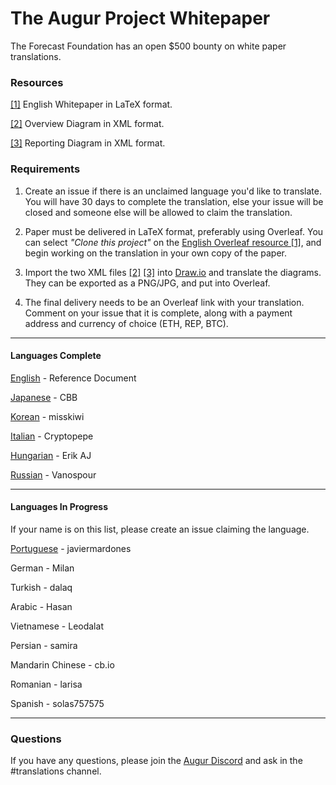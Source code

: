 # The Augur Project Whitepaper

The Forecast Foundation has an open $500 bounty on white paper translations. 

### Resources

[[1]](https://www.overleaf.com/read/wchttdcjvjjq) English Whitepaper in LaTeX format. 

[[2]](https://drive.google.com/open?id=1Jg2vQUsLhwf7upvKFlMq_rWXsUrMuSs8) Overview Diagram in XML format. 

[[3]](https://drive.google.com/open?id=1rycXJMeqyppaAZtXnddwTXjor8cEBRn8) Reporting Diagram in XML format. 

### Requirements

1. Create an issue if there is an unclaimed language you'd like to translate. You will have 30 days to complete the translation, else your issue will be closed and someone else will be allowed to claim the translation. 

2. Paper must be delivered in LaTeX format, preferably using Overleaf. You can select _"Clone this project"_ on the [English Overleaf resource [1]](https://www.overleaf.com/read/wchttdcjvjjq), and begin working on the translation in your own copy of the paper. 

3. Import the two XML files [[2]](https://drive.google.com/open?id=1Jg2vQUsLhwf7upvKFlMq_rWXsUrMuSs8) [[3]](https://drive.google.com/open?id=1rycXJMeqyppaAZtXnddwTXjor8cEBRn8)  into [Draw.io](http://draw.io) and translate the diagrams. They can be exported as a PNG/JPG, and put into Overleaf. 

4. The final delivery needs to be an Overleaf link with your translation. Comment on your issue that it is complete, along with a payment address and currency of choice (ETH, REP, BTC). 


------------------


#### Languages Complete

[English](https://github.com/tomkysar/whitepaper/tree/master/english) - Reference Document 

[Japanese](https://github.com/tomkysar/whitepaper/tree/master/japanese) - CBB

[Korean](https://github.com/tomkysar/whitepaper/tree/master/korean) - misskiwi

[Italian](https://github.com/tomkysar/whitepaper/tree/master/italian) - Cryptopepe

[Hungarian](https://github.com/tomkysar/whitepaper/tree/master/hungarian) - Erik AJ

[Russian](https://github.com/tomkysar/whitepaper/tree/master/hungarian) - Vanospour

------------------

#### Languages In Progress

If your name is on this list, please create an issue claiming the language. 

[Portuguese](https://github.com/AugurProject/whitepaper/issues/1) - javiermardones

German - Milan

Turkish - dalaq

Arabic - Hasan

Vietnamese - Leodalat

Persian - samira

Mandarin Chinese - cb.io

Romanian - larisa

Spanish - solas757575

------------------

### Questions

If you have any questions, please join the [Augur Discord](https://augur.net/invite) and ask in the #translations channel. 
